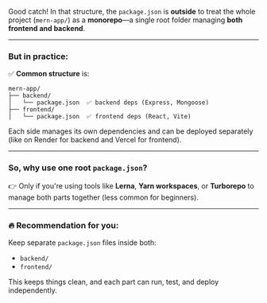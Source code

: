 Good catch! In that structure, the `package.json` is **outside** to treat the whole project (`mern-app/`) as a **monorepo**—a single root folder managing **both frontend and backend**.

---

### But in practice:

✅ **Common structure** is:

```
mern-app/
├── backend/
│   └── package.json  ✅ backend deps (Express, Mongoose)
├── frontend/
│   └── package.json  ✅ frontend deps (React, Vite)
```

Each side manages its own dependencies and can be deployed separately (like on Render for backend and Vercel for frontend).

---

### So, why use one root `package.json`?

👉 Only if you're using tools like **Lerna**, **Yarn workspaces**, or **Turborepo** to manage both parts together (less common for beginners).

---

### 🔥 Recommendation for you:

Keep separate `package.json` files inside both:

- `backend/`
- `frontend/`

This keeps things clean, and each part can run, test, and deploy independently.
